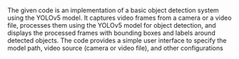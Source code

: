 The given code is an implementation of a basic object detection system using the YOLOv5 model. It captures video frames from a camera or a video file, processes them using the YOLOv5 model for object detection, and displays the processed frames with bounding boxes and labels around detected objects. The code provides a simple user interface to specify the model path, video source (camera or video file), and other configurations
